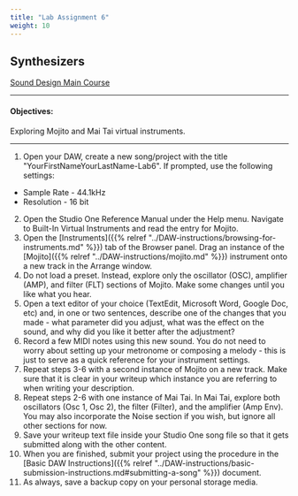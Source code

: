 ```yaml
---
title: "Lab Assignment 6"
weight: 10
---
```


<!-- # Lab Assignment 6 -->

## Synthesizers

[Sound Design Main Course](http://localhost:8000/liascript/index.html?http://localhost:8000/content/index.md)

---

#### Objectives:

Exploring Mojito and Mai Tai virtual instruments.

---

1.  Open your DAW, create a new song/project with the title "YourFirstNameYourLastName-Lab6". If prompted, use the following settings:

* Sample Rate - 44.1kHz
* Resolution - 16 bit

2.  Open the Studio One Reference Manual under the Help menu. Navigate to Built-In Virtual Instruments and read the entry for Mojito.
3.  Open the [Instruments]({{% relref "../DAW-instructions/browsing-for-instruments.md" %}}) tab of the Browser panel. Drag an instance of the [Mojito]({{% relref "../DAW-instructions/mojito.md" %}}) instrument onto a new track in the Arrange window.
4.  Do not load a preset. Instead, explore only the oscillator (OSC), amplifier (AMP), and filter (FLT) sections of Mojito. Make some changes until you like what you hear.
5.  Open a text editor of your choice (TextEdit, Microsoft Word, Google Doc, etc) and, in one or two sentences, describe one of the changes that you made - what parameter did you adjust, what was the effect on the sound, and why did you like it better after the adjustment?
6.  Record a few MIDI notes using this new sound. You do not need to worry about setting up your metronome or composing a melody - this is just to serve as a quick reference for your instrument settings.
7.  Repeat steps 3-6 with a second instance of Mojito on a new track. Make sure that it is clear in your writeup which instance you are referring to when writing your description.
8.  Repeat steps 2-6 with one instance of Mai Tai. In Mai Tai, explore both oscillators (Osc 1, Osc 2), the filter (Filter), and the amplifier (Amp Env). You may also incorporate the Noise section if you wish, but ignore all other sections for now.
9.  Save your writeup text file inside your Studio One song file so that it gets submitted along with the other content.
10. When you are finished, submit your project using the procedure in the [Basic DAW Instructions]({{% relref "../DAW-instructions/basic-submission-instructions.md#submitting-a-song" %}}) document.
11. As always, save a backup copy on your personal storage media.
